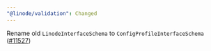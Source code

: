 ```yaml
---
"@linode/validation": Changed
---
```


Rename old `LinodeInterfaceSchema` to `ConfigProfileInterfaceSchema` ([#11527](https://github.com/linode/manager/pull/11527))
